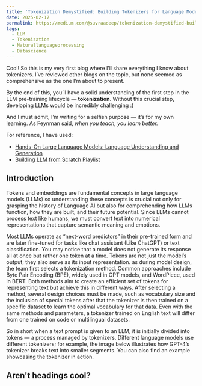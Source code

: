 ```yaml
---
title: 'Tokenization Demystified: Building Tokenizers for Language Models'
date: 2025-02-17
permalink: https://medium.com/@suvraadeep/tokenization-demystified-building-tokenizers-for-language-models-9cd18cb26dab
tags:
  - LLM
  - Tokenization
  - Naturallanguageprocessing
  - Datascience
--- 
```


Cool! So this is my very first blog where I’ll share everything I know about tokenizers. I’ve reviewed other blogs on the topic, but none seemed as comprehensive as the one I’m about to present.  

By the end of this, you’ll have a solid understanding of the first step in the LLM pre-training lifecycle — **tokenization**. Without this crucial step, developing LLMs would be incredibly challenging :)  

And I must admit, I’m writing for a selfish purpose — it’s for my own learning. As Feynman said, *when you teach, you learn better.*  

For reference, I have used:  
- [Hands-On Large Language Models: Language Understanding and Generation](https://www.amazon.in/Hands-Large-Language-Models-Understanding/dp/1098150961)  
- [Building LLM from Scratch Playlist](https://youtube.com/playlist?list=PLPTV0NXA_ZSgsLAr8YCgCwhPIJNNtexWu&si=R4L7305IMJRb73vl)  


## Introduction
Tokens and embeddings are fundamental concepts in large language models (LLMs) so understanding these concepts is crucial not only for grasping the history of Language AI but also for comprehending how LLMs function, how they are built, and their future potential. Since LLMs cannot process text like humans, we must convert text into numerical representations that capture semantic meaning and emotions.

Most LLMs operate as “next-word predictors” in their pre-trained form and are later fine-tuned for tasks like chat assistant (Like ChatGPT) or text classification. You may notice that a model does not generate its response all at once but rather one token at a time. Tokens are not just the model’s output; they also serve as its input representation. as during model design, the team first selects a tokenization method. Common approaches include Byte Pair Encoding (BPE), widely used in GPT models, and WordPiece, used in BERT. Both methods aim to create an efficient set of tokens for representing text but achieve this in different ways. After selecting a method, several design choices must be made, such as vocabulary size and the inclusion of special tokens after that the tokenizer is then trained on a specific dataset to learn the optimal vocabulary for that data. Even with the same methods and parameters, a tokenizer trained on English text will differ from one trained on code or multilingual datasets.

So in short when a text prompt is given to an LLM, it is initially divided into tokens — a process managed by tokenizers. Different language models use different tokenizers; for example, the image below illustrates how GPT-4’s tokenizer breaks text into smaller segments. You can also find an example showcasing the tokenizer in action.





Aren't headings cool?
------
